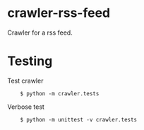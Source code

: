# crawler-rss-feed
Crawler for a rss feed.


# Testing

Test crawler
```
	$ python -m crawler.tests
```

Verbose test
```
	$ python -m unittest -v crawler.tests
```